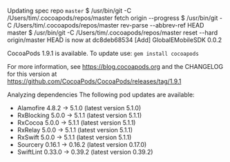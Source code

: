 Updating spec repo `master`
  $ /usr/bin/git -C /Users/tim/.cocoapods/repos/master fetch origin --progress
  $ /usr/bin/git -C /Users/tim/.cocoapods/repos/master rev-parse --abbrev-ref HEAD
  master
  $ /usr/bin/git -C /Users/tim/.cocoapods/repos/master reset --hard origin/master
  HEAD is now at dc8deb68534 [Add] GlobalEMobileSDK 0.0.2

CocoaPods 1.9.1 is available.
To update use: `gem install cocoapods`

For more information, see https://blog.cocoapods.org and the CHANGELOG for this version at https://github.com/CocoaPods/CocoaPods/releases/tag/1.9.1

Analyzing dependencies
The following pod updates are available:
- Alamofire 4.8.2 -> 5.1.0 (latest version 5.1.0)
- RxBlocking 5.0.0 -> 5.1.1 (latest version 5.1.1)
- RxCocoa 5.0.0 -> 5.1.1 (latest version 5.1.1)
- RxRelay 5.0.0 -> 5.1.1 (latest version 5.1.1)
- RxSwift 5.0.0 -> 5.1.1 (latest version 5.1.1)
- Sourcery 0.16.1 -> 0.16.2 (latest version 0.17.0)
- SwiftLint 0.33.0 -> 0.39.2 (latest version 0.39.2)
